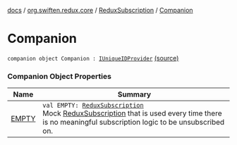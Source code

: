 [docs](../../../index.md) / [org.swiften.redux.core](../../index.md) / [ReduxSubscription](../index.md) / [Companion](./index.md)

# Companion

`companion object Companion : `[`IUniqueIDProvider`](../../-i-unique-i-d-provider/index.md) [(source)](https://github.com/protoman92/KotlinRedux/tree/master/common/common-core/src/main/kotlin/org/swiften/redux/core/Subscription.kt)

### Companion Object Properties

| Name | Summary |
|---|---|
| [EMPTY](-e-m-p-t-y.md) | `val EMPTY: `[`ReduxSubscription`](../index.md)<br>Mock [ReduxSubscription](../index.md) that is used every time there is no meaningful subscription logic to be unsubscribed on. |
